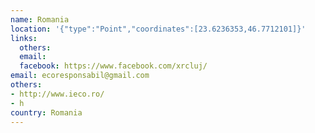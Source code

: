```yaml
---
name: Romania
location: '{"type":"Point","coordinates":[23.6236353,46.7712101]}'
links:
  others: 
  email: 
  facebook: https://www.facebook.com/xrcluj/
email: ecoresponsabil@gmail.com
others:
- http://www.ieco.ro/
- h
country: Romania
---
```


